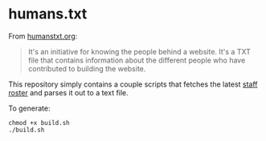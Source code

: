humans.txt
==========

From [humanstxt.org](http://humanstxt.org/):
> It's an initiative for knowing the people behind a website. It's a TXT file that contains information about the different people who have contributed to building the website.

This repository simply contains a couple scripts that fetches the latest [staff roster](https://github.com/ExpoTV/Staff-Roster) and parses it out to a text file.

To generate:

    chmod +x build.sh
    ./build.sh
